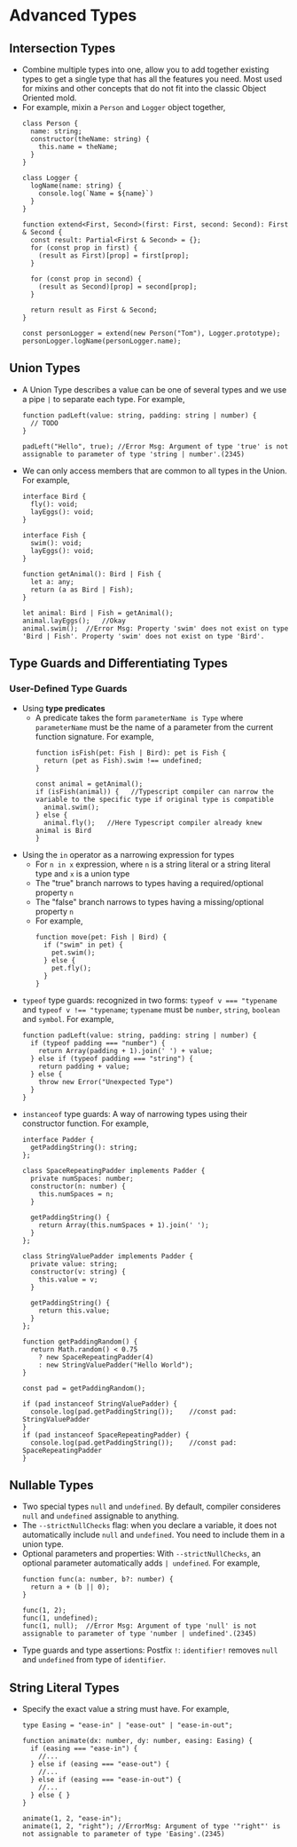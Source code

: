 # Advanced Types

## Intersection Types
  * Combine multiple types into one, allow you to add together existing types to get a single type that has all the features you need. Most used for mixins and other concepts that do not fit into the classic Object Oriented mold.
  * For example, mixin a `Person` and `Logger` object together,
    ```
    class Person {
      name: string;
      constructor(theName: string) {
        this.name = theName;
      }
    }

    class Logger {
      logName(name: string) {
        console.log(`Name = ${name}`)
      }
    }

    function extend<First, Second>(first: First, second: Second): First & Second {
      const result: Partial<First & Second> = {};
      for (const prop in first) {
        (result as First)[prop] = first[prop];
      }

      for (const prop in second) {
        (result as Second)[prop] = second[prop];
      }

      return result as First & Second;
    }

    const personLogger = extend(new Person("Tom"), Logger.prototype);
    personLogger.logName(personLogger.name);
    ```

## Union Types
  * A Union Type describes a value can be one of several types and we use a pipe `|` to separate each type. For example,
    ```
    function padLeft(value: string, padding: string | number) {
      // TODO
    }

    padLeft("Hello", true); //Error Msg: Argument of type 'true' is not assignable to parameter of type 'string | number'.(2345)
    ```

  * We can only access members that are common to all types in the Union. For example,
    ```
    interface Bird {
      fly(): void;
      layEggs(): void;
    }

    interface Fish {
      swim(): void;
      layEggs(): void;
    }

    function getAnimal(): Bird | Fish {
      let a: any;
      return (a as Bird | Fish);
    }

    let animal: Bird | Fish = getAnimal();
    animal.layEggs();   //Okay
    animal.swim();  //Error Msg: Property 'swim' does not exist on type 'Bird | Fish'. Property 'swim' does not exist on type 'Bird'.
    ```

## Type Guards and Differentiating Types
### User-Defined Type Guards
  * Using **type predicates**
    * A predicate takes the form `parameterName is Type` where `parameterName` must be the name of a parameter from the current function signature. For example,
      ```
      function isFish(pet: Fish | Bird): pet is Fish {
        return (pet as Fish).swim !== undefined;
      }

      const animal = getAnimal();
      if (isFish(animal)) {   //Typescript compiler can narrow the variable to the specific type if original type is compatible
        animal.swim();  
      } else {
        animal.fly();   //Here Typescript compiler already knew animal is Bird
      }
      ```
  * Using the `in` operator as a narrowing expression for types
    * For `n in x` expression, where `n` is a string literal or a string literal type and `x` is a union type
    * The "true" branch narrows to types having a required/optional property `n`
    * The "false" branch narrows to types having a missing/optional property `n`
    * For example,
      ```
      function move(pet: Fish | Bird) {
        if ("swim" in pet) {
          pet.swim();
        } else {
          pet.fly();
        }
      }
      ```
  * `typeof` type guards: recognized in two forms: `typeof v === "typename` and `typeof v !== "typename`; `typename` must be `number`, `string`, `boolean` and `symbol`. For example,
    ```
    function padLeft(value: string, padding: string | number) {
      if (typeof padding === "number") {
        return Array(padding + 1).join(' ') + value;
      } else if (typeof padding === "string") {
        return padding + value;
      } else {
        throw new Error("Unexpected Type")
      }
    }
    ```
  * `instanceof` type guards: A way of narrowing types using their constructor function. For example,
    ```
    interface Padder {
      getPaddingString(): string;
    };

    class SpaceRepeatingPadder implements Padder {
      private numSpaces: number;
      constructor(n: number) {
        this.numSpaces = n;
      }

      getPaddingString() {
        return Array(this.numSpaces + 1).join(' ');
      }
    };

    class StringValuePadder implements Padder {
      private value: string;
      constructor(v: string) {
        this.value = v;
      }

      getPaddingString() {
        return this.value;
      }
    };

    function getPaddingRandom() {
      return Math.random() < 0.75
        ? new SpaceRepeatingPadder(4)
        : new StringValuePadder("Hello World");
    }

    const pad = getPaddingRandom();

    if (pad instanceof StringValuePadder) {
      console.log(pad.getPaddingString());    //const pad: StringValuePadder
    }
    if (pad instanceof SpaceRepeatingPadder) {
      console.log(pad.getPaddingString());    //const pad: SpaceRepeatingPadder
    }
    ```

## Nullable Types
  * Two special types `null` and `undefined`. By default, compiler consideres `null` and `undefined` assignable to anything.
  * The `--strictNullChecks` flag: when you declare a variable, it does not automatically include `null` and `undefined`. You need to include them in a union type.
  * Optional parameters and properties: With `--strictNullChecks`, an optional parameter automatically adds `| undefined`. For example,
    ```
    function func(a: number, b?: number) {
      return a + (b || 0);
    }

    func(1, 2);
    func(1, undefined);
    func(1, null);  //Error Msg: Argument of type 'null' is not assignable to parameter of type 'number | undefined'.(2345)
    ```
  * Type guards and type assertions: Postfix `!`: `identifier!` removes `null` and `undefined` from type of `identifier`. 

## String Literal Types
  * Specify the exact value a string must have. For example,
    ```
    type Easing = "ease-in" | "ease-out" | "ease-in-out";

    function animate(dx: number, dy: number, easing: Easing) {
      if (easing === "ease-in") {
        //...
      } else if (easing === "ease-out") {
        //...
      } else if (easing === "ease-in-out") {
        //...
      } else { }
    }

    animate(1, 2, "ease-in");
    animate(1, 2, "right"); //ErrorMsg: Argument of type '"right"' is not assignable to parameter of type 'Easing'.(2345)
    ```